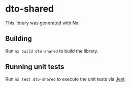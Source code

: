# dto-shared

This library was generated with [Nx](https://nx.dev).

## Building

Run `nx build dto-shared` to build the library.

## Running unit tests

Run `nx test dto-shared` to execute the unit tests via [Jest](https://jestjs.io).
